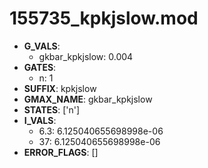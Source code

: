 # 155735_kpkjslow.mod

- **G_VALS**:
  - gkbar_kpkjslow: 0.004
- **GATES**:
  - n: 1
- **SUFFIX**: kpkjslow
- **GMAX_NAME**: gkbar_kpkjslow
- **STATES**: ['n']
- **I_VALS**:
  - 6.3: 6.125040655698998e-06
  - 37: 6.125040655698998e-06
- **ERROR_FLAGS**: []
